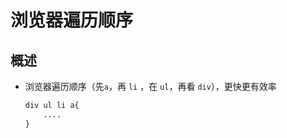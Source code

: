 # 浏览器遍历顺序

## 概述

+ 浏览器遍历顺序（先`a`，再 `li` ，在 `ul`，再看 `div`），更快更有效率

  ```css
  div ul li a{
      ....
  }
  ```
